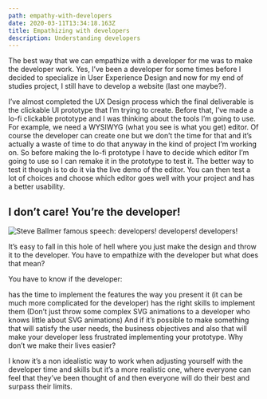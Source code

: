 ```yaml
---
path: empathy-with-developers
date: 2020-03-11T13:34:18.163Z
title: Empathizing with developers
description: Understanding developers
---
```

The best way that we can empathize with a developer for me was to make the developer work. Yes, I’ve been a developer for some times before I decided to specialize in User Experience Design and now for my end of studies project, I still have to develop a website (last one maybe?).

I’ve almost completed the UX Design process which the final deliverable is the clickable UI prototype that I’m trying to create. Before that, I’ve made a lo-fi clickable prototype and I was thinking about the tools I’m going to use. For example, we need a WYSIWYG (what you see is what you get) editor. Of course the developer can create one but we don’t the time for that and it’s actually a waste of time to do that anyway in the kind of project I’m working on. So before making the lo-fi prototype I have to decide which editor I’m going to use so I can remake it in the prototype to test it. The better way to test it though is to do it via the live demo of the editor. You can then test a lot of choices and choose which editor goes well with your project and has a better usability.

## I don’t care! You’re the developer!

![Steve Ballmer famous speech: developers! developers! developers!](https://cdn-images-1.medium.com/max/800/1*WeZlYd1Exr2JVup0MeSwaw.jpeg)

It’s easy to fall in this hole of hell where you just make the design and throw it to the developer. You have to empathize with the developer but what does that mean?

You have to know if the developer:

has the time to implement the features the way you present it (it can be much more complicated for the developer) has the right skills to implement them (Don’t just throw some complex SVG animations to a developer who knows little about SVG animations)
And if it’s possible to make something that will satisfy the user needs, the business objectives and also that will make your developer less frustrated implementing your prototype. Why don’t we make their lives easier?

I know it’s a non idealistic way to work when adjusting yourself with the developer time and skills but it’s a more realistic one, where everyone can feel that they’ve been thought of and then everyone will do their best and surpass their limits.